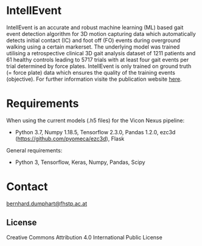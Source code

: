 # IntellEvent

IntellEvent is an accurate and robust machine learning (ML) based gait event detection algorithm for 3D motion capturing data which automatically detects initial contact (IC) and foot off (FO) events during overground walking using a certain markerset. The underlying model was trained utilising a retrospective clinical 3D gait analysis dataset of 1211 patients and 61 healthy controls leading to 5717 trials with at least four gait events per trial determined by force plates. 
IntellEvent is only trained on ground truth (= force plate) data which ensures the quality of the training events (objective). For further information visite the publication website [here](https://journals.plos.org/plosone/article?id=10.1371/journal.pone.0288555).



# Requirements
When using the current models (.h5 files) for the Vicon Nexus pipeline:
* Python 3.7, Numpy 1.18.5, Tensorflow 2.3.0, Pandas 1.2.0, ezc3d (https://github.com/pyomeca/ezc3d), Flask

General requirements:
* Python 3, Tensorflow, Keras, Numpy, Pandas, Scipy   


# Contact
bernhard.dumphart@fhstp.ac.at


## License
Creative Commons Attribution 4.0 International Public License
